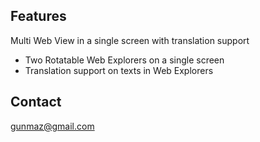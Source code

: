 Features
-------------------------
Multi Web View in a single screen with translation support

- Two Rotatable Web Explorers on a single screen
- Translation support on texts in Web Explorers

Contact
-------------------------
gunmaz@gmail.com

